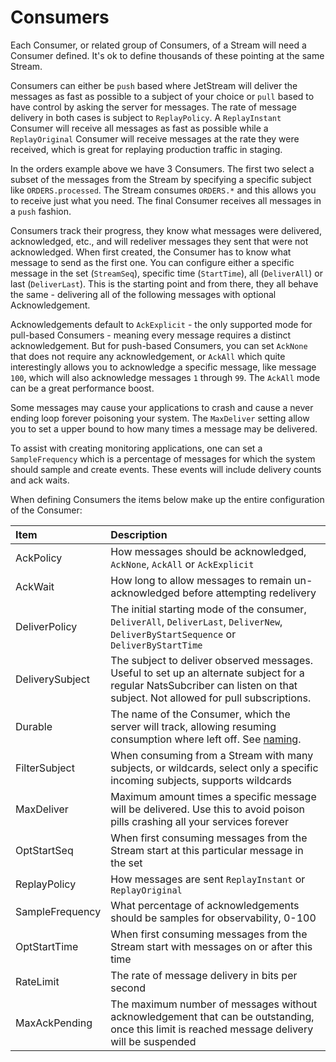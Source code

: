 # Consumers

Each Consumer, or related group of Consumers, of a Stream will need a Consumer defined. It's ok to define thousands of these pointing at the same Stream.

Consumers can either be `push` based where JetStream will deliver the messages as fast as possible to a subject of your choice or `pull` based to have control by asking the server for messages. The rate of message delivery in both cases is subject to `ReplayPolicy`. A `ReplayInstant` Consumer will receive all messages as fast as possible while a `ReplayOriginal` Consumer will receive messages at the rate they were received, which is great for replaying production traffic in staging.

In the orders example above we have 3 Consumers. The first two select a subset of the messages from the Stream by specifying a specific subject like `ORDERS.processed`. The Stream consumes `ORDERS.*` and this allows you to receive just what you need. The final Consumer receives all messages in a `push` fashion.

Consumers track their progress, they know what messages were delivered, acknowledged, etc., and will redeliver messages they sent that were not acknowledged. When first created, the Consumer has to know what message to send as the first one. You can configure either a specific message in the set \(`StreamSeq`\), specific time \(`StartTime`\), all \(`DeliverAll`\) or last \(`DeliverLast`\). This is the starting point and from there, they all behave the same - delivering all of the following messages with optional Acknowledgement.

Acknowledgements default to `AckExplicit` - the only supported mode for pull-based Consumers - meaning every message requires a distinct acknowledgement. But for push-based Consumers, you can set `AckNone` that does not require any acknowledgement, or `AckAll` which quite interestingly allows you to acknowledge a specific message, like message `100`, which will also acknowledge messages `1` through `99`. The `AckAll` mode can be a great performance boost.

Some messages may cause your applications to crash and cause a never ending loop forever poisoning your system. The `MaxDeliver` setting allow you to set a upper bound to how many times a message may be delivered.

To assist with creating monitoring applications, one can set a `SampleFrequency` which is a percentage of messages for which the system should sample and create events. These events will include delivery counts and ack waits.

When defining Consumers the items below make up the entire configuration of the Consumer:

| Item | Description |
| :--- | :--- |
| AckPolicy | How messages should be acknowledged, `AckNone`, `AckAll` or `AckExplicit` |
| AckWait | How long to allow messages to remain un-acknowledged before attempting redelivery |
| DeliverPolicy | The initial starting mode of the consumer, `DeliverAll`, `DeliverLast`, `DeliverNew`, `DeliverByStartSequence` or `DeliverByStartTime` |
| DeliverySubject | The subject to deliver observed messages. Useful to set up an alternate subject for a regular NatsSubcriber can listen on that subject. Not allowed for pull subscriptions. |
| Durable | The name of the Consumer, which the server will track, allowing resuming consumption where left off. See [naming](../administration/naming.md). |
| FilterSubject | When consuming from a Stream with many subjects, or wildcards, select only a specific incoming subjects, supports wildcards |
| MaxDeliver | Maximum amount times a specific message will be delivered.  Use this to avoid poison pills crashing all your services forever |
| OptStartSeq | When first consuming messages from the Stream start at this particular message in the set |
| ReplayPolicy | How messages are sent `ReplayInstant` or `ReplayOriginal` |
| SampleFrequency | What percentage of acknowledgements should be samples for observability, 0-100 |
| OptStartTime | When first consuming messages from the Stream start with messages on or after this time |
| RateLimit | The rate of message delivery in bits per second |
| MaxAckPending | The maximum number of messages without acknowledgement that can be outstanding, once this limit is reached message delivery will be suspended |

